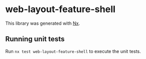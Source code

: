 # web-layout-feature-shell

This library was generated with [Nx](https://nx.dev).

## Running unit tests

Run `nx test web-layout-feature-shell` to execute the unit tests.
